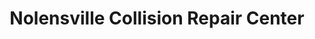 ---
title: "Nolensville Collision Repair Center"
url: /nolensville/nolensville-collision-repair-center/
shop: car repair
---